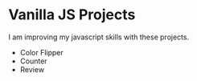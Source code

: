 # Vanilla JS Projects
I am improving my javascript skills with these projects.
- Color Flipper
- Counter
- Review
